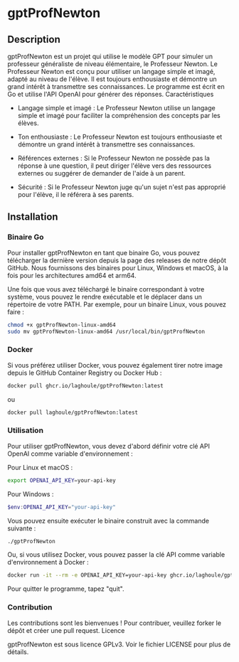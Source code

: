 # gptProfNewton

## Description

gptProfNewton est un projet qui utilise le modèle GPT pour simuler un professeur généraliste de niveau élémentaire, le Professeur Newton. Le Professeur Newton est conçu pour utiliser un langage simple et imagé, adapté au niveau de l'élève. Il est toujours enthousiaste et démontre un grand intérêt à transmettre ses connaissances. Le programme est écrit en Go et utilise l'API OpenAI pour générer des réponses.
Caractéristiques

* Langage simple et imagé : Le Professeur Newton utilise un langage simple et imagé pour faciliter la compréhension des concepts par les élèves.

* Ton enthousiaste : Le Professeur Newton est toujours enthousiaste et démontre un grand intérêt à transmettre ses connaissances.

* Références externes : Si le Professeur Newton ne possède pas la réponse à une question, il peut diriger l'élève vers des ressources externes ou suggérer de demander de l'aide à un parent.

* Sécurité : Si le Professeur Newton juge qu'un sujet n'est pas approprié pour l'élève, il le référera à ses parents.

## Installation

### Binaire Go

Pour installer gptProfNewton en tant que binaire Go, vous pouvez télécharger la dernière version depuis la page des releases de notre dépôt GitHub. Nous fournissons des binaires pour Linux, Windows et macOS, à la fois pour les architectures amd64 et arm64.

Une fois que vous avez téléchargé le binaire correspondant à votre système, vous pouvez le rendre exécutable et le déplacer dans un répertoire de votre PATH. Par exemple, pour un binaire Linux, vous pouvez faire :

```bash
chmod +x gptProfNewton-linux-amd64
sudo mv gptProfNewton-linux-amd64 /usr/local/bin/gptProfNewton
```

### Docker

Si vous préférez utiliser Docker, vous pouvez également tirer notre image depuis le GitHub Container Registry ou Docker Hub :

```bash
docker pull ghcr.io/laghoule/gptProfNewton:latest
```

ou

```bash
docker pull laghoule/gptProfNewton:latest
```

### Utilisation

Pour utiliser gptProfNewton, vous devez d'abord définir votre clé API OpenAI comme variable d'environnement :

Pour Linux et macOS :

```bash
export OPENAI_API_KEY=your-api-key
```

Pour Windows :

```powershell
$env:OPENAI_API_KEY="your-api-key"
```

Vous pouvez ensuite exécuter le binaire construit avec la commande suivante :

```bash
./gptProfNewton
```

Ou, si vous utilisez Docker, vous pouvez passer la clé API comme variable d'environnement à Docker :

```bash
docker run -it --rm -e OPENAI_API_KEY=your-api-key ghcr.io/laghoule/gptProfNewton:latest
```

Pour quitter le programme, tapez "quit".

### Contribution

Les contributions sont les bienvenues ! Pour contribuer, veuillez forker le dépôt et créer une pull request.
Licence

gptProfNewton est sous licence GPLv3. Voir le fichier LICENSE pour plus de détails.